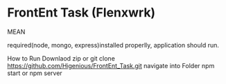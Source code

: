 # FrontEnt Task (Flenxwrk)
MEAN 

required(node, mongo, express)installed properlly, application should run.

How to Run
Downlaod zip or git clone https://github.com/Higenious/FrontEnt_Task.git
navigate into Folder
npm start or npm server



